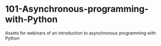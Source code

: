 # 101-Asynchronous-programming-with-Python
Assets for webinars of an introduction to asynchronous programming with Python
